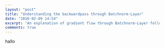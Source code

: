 ```yaml
---
layout: "post"
title: "Understanding the backwardpass through Batchnorm-Layer"
date: "2016-02-09 14:54"
excerpt: "An explenation of gradient flow through Batchnorm-Layer following the circuit represantation learned in Standfords class CS231n "
comments: true
---
```


hallo
